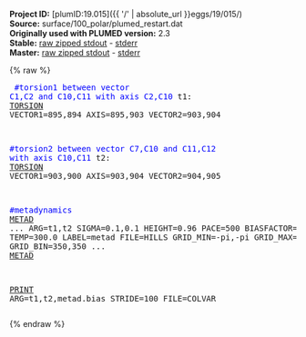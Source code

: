 **Project ID:** [plumID:19.015]({{ '/' | absolute_url }}eggs/19/015/)  
**Source:** surface/100_polar/plumed_restart.dat  
**Originally used with PLUMED version:** 2.3  
**Stable:** [raw zipped stdout](plumed_restart.dat.plumed.stdout.txt.zip) - [stderr](plumed_restart.dat.plumed.stderr)  
**Master:** [raw zipped stdout](plumed_restart.dat.plumed_master.stdout.txt.zip) - [stderr](plumed_restart.dat.plumed_master.stderr)  

{% raw %}<pre>
<span style="color:blue">#torsion1 between vector C1,C2 and C10,C11 with axis C2,C10</span>
t1: <a href="https://plumed.github.io/doc-master/user-doc/html/_t_o_r_s_i_o_n.html">TORSION</a> VECTOR1=895,894 AXIS=895,903 VECTOR2=903,904

<span style="color:blue">#torsion2 between vector C7,C10 and C11,C12 with axis C10,C11</span>
t2: <a href="https://plumed.github.io/doc-master/user-doc/html/_t_o_r_s_i_o_n.html">TORSION</a> VECTOR1=903,900 AXIS=903,904 VECTOR2=904,905

<span style="color:blue">#metadynamics</span>
<a href="https://plumed.github.io/doc-master/user-doc/html/_m_e_t_a_d.html">METAD</a> ...
ARG=t1,t2
SIGMA=0.1,0.1
HEIGHT=0.96
PACE=500
BIASFACTOR=10.0
TEMP=300.0
LABEL=metad
FILE=HILLS
GRID_MIN=-pi,-pi
GRID_MAX=pi,pi
GRID_BIN=350,350
... <a href="https://plumed.github.io/doc-master/user-doc/html/_m_e_t_a_d.html">METAD</a>

<a href="https://plumed.github.io/doc-master/user-doc/html/_p_r_i_n_t.html">PRINT</a> ARG=t1,t2,metad.bias STRIDE=100 FILE=COLVAR
</pre>{% endraw %}
